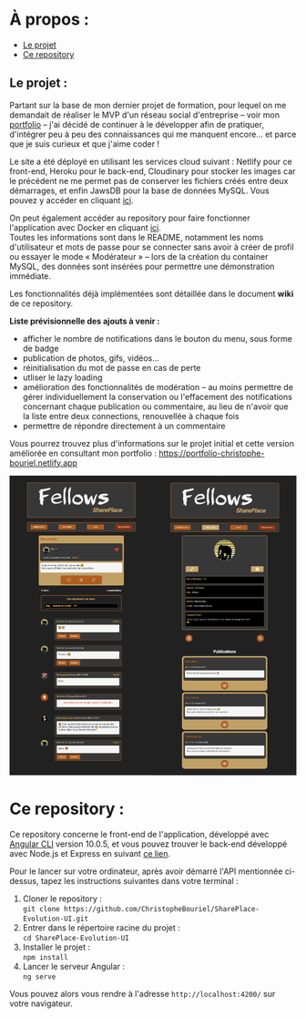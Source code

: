 # À propos :
* [Le projet](#Le-projet)
* [Ce repository](#Ce-repository)


## Le projet :

Partant sur la base de mon dernier projet de formation, pour lequel on me demandait de réaliser le MVP d'un réseau social d'entreprise – voir mon [portfolio](https://portfolio-christophe-bouriel.netlify.app/#projet-5) – j'ai décidé de continuer à le développer afin de pratiquer, d'intégrer peu à peu des connaissances qui me manquent encore... et parce que je suis curieux et que j'aime coder !  

Le site a été déployé en utilisant les services cloud suivant : Netlify pour ce front-end, Heroku pour le back-end, Cloudinary pour stocker les images car le précédent ne me permet pas de conserver les fichiers créés entre deux démarrages, et enfin JawsDB pour la base de données MySQL. Vous pouvez y accéder en cliquant [ici](https://shareplace-evo.netlify.app).

On peut également accéder au repository pour faire fonctionner l'application avec Docker en cliquant [ici](https://github.com/ChristopheBouriel/SharePlace-Evo-Docker).  
Toutes les informations sont dans le README, notamment les noms d'utilisateur et mots de passe pour se connecter sans avoir à créer de profil ou essayer le mode « Modérateur » – lors de la création du container MySQL, des données sont insérées pour permettre une démonstration immédiate.  

Les fonctionnalités déjà implémentées sont détaillée dans le document **wiki** de ce repository.

**Liste prévisionnelle des ajouts à venir :**

* afficher le nombre de notifications dans le bouton du menu, sous forme de badge
* publication de photos, gifs, vidéos...
* réinitialisation du mot de passe en cas de perte
* utliser le lazy loading
* amélioration des fonctionnalités de modération – au moins permettre de gérer individuellement la conservation ou l'effacement des notifications concernant chaque publication ou commentaire, au lieu de n'avoir que la liste entre deux connections, renouvellée à chaque fois
* permettre de répondre directement à un commentaire 

Vous pourrez trouvez plus d'informations sur le projet initial et cette version améliorée en consultant mon portfolio :
https://portfolio-christophe-bouriel.netlify.app  


![Screenshots](./montage-readme.png)

# Ce repository :

Ce repository concerne le front-end de l'application, développé avec [Angular CLI](https://github.com/angular/angular-cli) version 10.0.5, et vous pouvez trouver le back-end développé avec Node.js et Express en suivant [ce lien](https://github.com/ChristopheBouriel/SharePlace-Evolution-API.git).  

Pour le lancer sur votre ordinateur, après avoir démarré l'API mentionnée ci-dessus, tapez les instructions suivantes dans votre terminal :
1. Cloner le repository :  
	`git clone https://github.com/ChristopheBouriel/SharePlace-Evolution-UI.git`
2. Entrer dans le répertoire racine du projet :  
	`cd SharePlace-Evolution-UI`
3. Installer le projet :  
    `npm install`
4. Lancer le serveur Angular :  
	`ng serve`

Vous pouvez alors vous rendre à l'adresse `http://localhost:4200/` sur votre navigateur.
